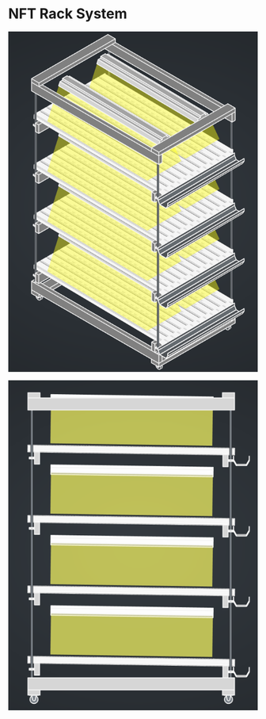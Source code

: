 # NFT Rack System

![alt text](assets/nft_isometric_view.png)

![alt text](assets/nft_profile_view.png)

